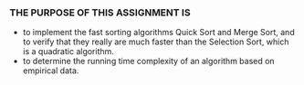 ### THE PURPOSE OF THIS ASSIGNMENT IS
 - to implement the fast sorting algorithms Quick Sort and Merge Sort, and to verify that they really are much faster than the Selection Sort, which is a quadratic algorithm.
 - to determine the running time complexity of an algorithm based on empirical data.
